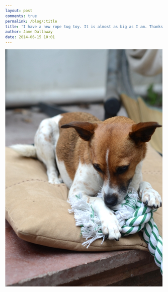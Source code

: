 ```yaml
---
layout: post
comments: true
permalink: /blog/:title
title: 'I have a new rope tug toy. It is almost as big as I am. Thanks Jono!'
author: Jane Dallaway
date: 2014-06-15 10:01
---
```


<div><a href="/media/LAtp_photo.JPG"><img src="/media/LAtp_thumb_photo.JPG" width="500" height="755"/></a></div>


 
      
